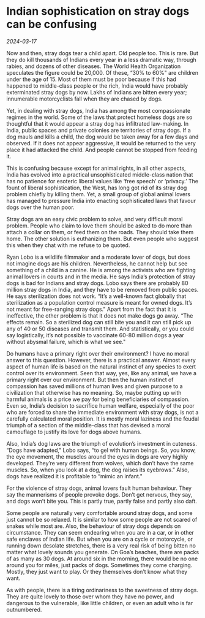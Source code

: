# Indian sophistication on stray dogs can be confusing

*2024-03-17*

Now and then, stray dogs tear a child apart. Old people too. This is
rare. But they do kill thousands of Indians every year in a less
dramatic way, through rabies, and dozens of other diseases. The World
Health Organization speculates the figure could be 20,000. Of these,
“30% to 60%" are children under the age of 15. Most of them must be poor
because if this had happened to middle-class people or the rich, India
would have probably exterminated stray dogs by now. Lakhs of Indians are
bitten every year; innumerable motorcyclists fall when they are chased
by dogs.

Yet, in dealing with stray dogs, India has among the most compassionate
regimes in the world. Some of the laws that protect homeless dogs are so
thoughtful that it would appear a stray dog has infiltrated law-making.
In India, public spaces and private colonies are territories of stray
dogs. If a dog mauls and kills a child, the dog would be taken away for
a few days and observed. If it does not appear aggressive, it would be
returned to the very place it had attacked the child. And people cannot
be stopped from feeding it.

This is confusing because except for animal rights, in all other
aspects, India has evolved into a practical unsophisticated middle-class
nation that has no patience for esoteric liberal values like ‘free
speech’ or ‘privacy.’ The fount of liberal sophistication, the West, has
long got rid of its stray dog problem chiefly by killing them. Yet, a
small group of global animal lovers has managed to pressure India into
enacting sophisticated laws that favour dogs over the human poor.

Stray dogs are an easy civic problem to solve, and very difficult moral
problem. People who claim to love them should be asked to do more than
attach a collar on them, or feed them on the roads. They should take
them home. The other solution is euthanizing them. But even people who
suggest this when they chat with me refuse to be quoted.

Ryan Lobo is a wildlife filmmaker and a moderate lover of dogs, but does
not imagine dogs are his children. Nevertheless, he cannot help but see
something of a child in a canine. He is among the activists who are
fighting animal lovers in courts and in the media. He says India’s
protection of stray dogs is bad for Indians and stray dogs. Lobo says
there are probably 80 million stray dogs in India, and they have to be
removed from public spaces. He says sterilization does not work. “It’s a
well-known fact globally that sterilization as a population control
measure is meant for owned dogs. It’s not meant for free-ranging stray
dogs." Apart from the fact that it is ineffective, the other problem is
that it does not make dogs go away. “The effects remain. So a sterilized
dog can still bite you and it can still pick up any of 40 or 50 diseases
and transmit them. And statistically, or you could say logistically,
it’s not possible to vaccinate 60-80 million dogs a year without abysmal
failure, which is what we see."

Do humans have a primary right over their environment? I have no moral
answer to this question. However, there is a practical answer. Almost
every aspect of human life is based on the natural instinct of any
species to exert control over its environment. Seen that way, yes, like
any animal, we have a primary right over our environment. But then the
human instinct of compassion has saved millions of human lives and given
purpose to a civilization that otherwise has no meaning. So, maybe
putting up with harmful animals is a price we pay for being
beneficiaries of compassion. Even so, India’s decision to sacrifice
human welfare, especially of the poor who are forced to share the
immediate environment with stray dogs, is not a carefully calculated
moral position. It is mostly moral laziness and the feudal triumph of a
section of the middle-class that has devised a moral camouflage to
justify its love for dogs above humans.

Also, India’s dog laws are the triumph of evolution’s investment in
cuteness. “Dogs have adapted," Lobo says, “to gel with human beings. So,
you know, the eye movement, the muscles around the eyes in dogs are very
highly developed. They’re very different from wolves, which don’t have
the same muscles. So, when you look at a dog, the dog raises its
eyebrows." Also, dogs have realized it is profitable to “mimic an
infant."

For the violence of stray dogs, animal lovers fault human behaviour.
They say the mannerisms of people provoke dogs. Don’t get nervous, they
say, and dogs won’t bite you. This is partly true, partly false and
partly also daft.

Some people are naturally very comfortable around stray dogs, and some
just cannot be so relaxed. It is similar to how some people are not
scared of snakes while most are. Also, the behaviour of stray dogs
depends on circumstance. They can seem endearing when you are in a car,
or in other safe enclaves of Indian life. But when you are on a cycle or
motorcycle, or running down desolate stretches, there is a very real
risk of being bitten no matter what lovely sounds you generate. On Goa’s
beaches, there are packs of as many as 30 dogs. At around six in the
morning, there would be no one around you for miles, just packs of dogs.
Sometimes they come charging. Mostly, they just want to play. Or they
themselves don’t know what they want.

As with people, there is a tiring ordinariness to the sweetness of stray
dogs. They are quite lovely to those over whom they have no power, and
dangerous to the vulnerable, like little children, or even an adult who
is far outnumbered.
